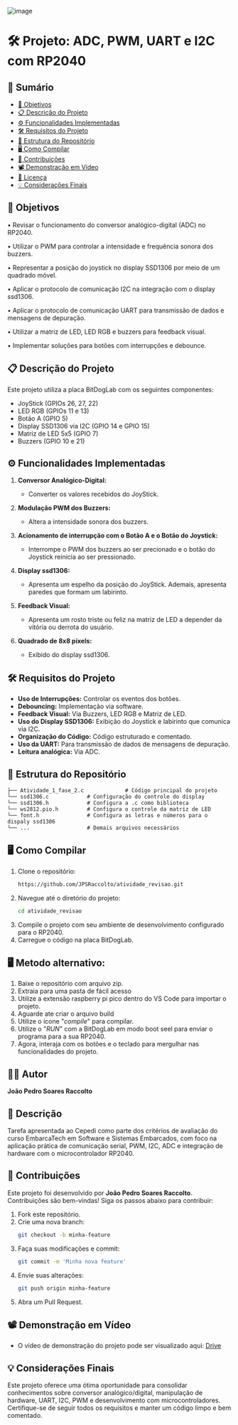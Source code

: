 ![image](https://github.com/user-attachments/assets/f2a5c9b8-6208-4723-8f46-1d74be421827)


# 🛠️ Projeto: ADC, PWM, UART e I2C com RP2040

## 📑 Sumário
- [🎯 Objetivos](#-objetivos)
- [📋 Descrição do Projeto](#-descrição-do-projeto)
- [⚙️ Funcionalidades Implementadas](#%EF%B8%8F-funcionalidades-implementadas)
- [🛠️ Requisitos do Projeto](#%EF%B8%8F-requisitos-do-projeto)
- [📂 Estrutura do Repositório](#-estrutura-do-reposit%C3%A1rio)
- [🖥️ Como Compilar](#%EF%B8%8F-como-compilar)
- [🤝 Contribuições](#-contribui%C3%A7%C3%B5es)
- [📽️ Demonstração em Vídeo](#%EF%B8%8F-demonstra%C3%A7%C3%A3o-em-v%C3%ADdeo)
- [📜 Licença](#-licen%C3%A7a)
- [💡 Considerações Finais](#-considera%C3%A7%C3%B5es-finais)

## 🎯 Objetivos
• Revisar o funcionamento do conversor analógico-digital (ADC) no RP2040.

• Utilizar o PWM para controlar a intensidade e frequência sonora dos buzzers.

• Representar a posição do joystick no display SSD1306 por meio de um quadrado móvel.

• Aplicar o protocolo de comunicação I2C na integração com o display ssd1306.

• Aplicar o protocolo de comunicação UART para transmissão de dados e mensagens de depuração.

• Utilizar a matriz de LED, LED RGB e buzzers para feedback visual.

• Implementar soluções para botões com interrupções e debounce.

## 📋 Descrição do Projeto
Este projeto utiliza a placa BitDogLab com os seguintes componentes:
- JoyStick (GPIOs 26, 27, 22)
- LED RGB (GPIOs 11 e 13)
- Botão A (GPIO 5)
- Display SSD1306 via I2C (GPIO 14 e GPIO 15)
- Matriz de LED 5x5 (GPIO 7)
- Buzzers (GPIO 10 e 21)
  
## ⚙️ Funcionalidades Implementadas
1. **Conversor Analógico-Digital:**
   - Converter os valores recebidos do JoyStick.
     
2. **Modulação PWM dos Buzzers:**
   - Altera a intensidade sonora dos buzzers.
     
3. **Acionamento de interrupção com o Botão A e o Botão do Joystick:**
   - Interrompe o PWM dos buzzers ao ser precionado e o botão do Joystick reinicia ao ser pressionado.

4. **Display ssd1306:**
   - Apresenta um espelho da posição do JoyStick. Ademais, apresenta paredes que formam um labirinto.

5. **Feedback Visual:**     
   - Apresenta um rosto triste ou feliz na matriz de LED a depender da vitória ou derrota do usuário.

6. **Quadrado de 8x8 pixels:**
   - Exibido do display ssd1306.
     
## 🛠️ Requisitos do Projeto
- **Uso de Interrupções:** Controlar os eventos dos botões.
- **Debouncing:** Implementação via software.
- **Feedback Visual:** Via Buzzers, LED RGB e Matriz de LED.
- **Uso do Display SSD1306:** Exibição do Joystick e labirinto que comunica via I2C.
- **Organização do Código:** Código estruturado e comentado.
- **Uso da UART:** Para transmissão de dados de mensagens de depuração.
- **Leitura analógica:** Via ADC.

## 📂 Estrutura do Repositório
```
├── Atividade_1_fase_2.c             # Código principal do projeto
└── ssd1306.c            # Configuração do controle do display
└── ssd1306.h            # Configura a .c como biblioteca
└── ws2812.pio.h         # Configura o controle da matriz de LED
└── font.h               # Configura as letras e números para o dispaly ssd1306
└── ...                  # Demais arquivos necessários
```

## 🖥️ Como Compilar
1. Clone o repositório:
   ```bash
   https://github.com/JPSRaccolto/atividade_revisao.git
   ```
2. Navegue até o diretório do projeto:
   ```bash
   cd atividade_revisao
   ```
3. Compile o projeto com seu ambiente de desenvolvimento configurado para o RP2040.
4. Carregue o código na placa BitDogLab.

## 🖥️ Metodo alternativo:
1. Baixe o repositório com arquivo zip.
2. Extraia para uma pasta de fácil acesso
3. Utilize a extensão raspberry pi pico dentro do VS Code para importar o projeto.
4. Aguarde ate criar o arquivo build
5. Utilize o ícone "_compile_" para compilar.
6. Utilize o "_RUN_" com a BitDogLab em modo boot seel para enviar o programa para a sua RP2040.
7. Agora, interaja com os botões e o teclado para mergulhar nas funcionalidades do projeto.

## 🧑‍💻 Autor
**João Pedro Soares Raccolto**

## 📝 Descrição
Tarefa apresentada ao Cepedi como parte dos critérios de avaliação do curso EmbarcaTech em Software e Sistemas Embarcados, com foco na aplicação prática de comunicação serial, PWM, I2C, ADC e integração de hardware com o microcontrolador RP2040.

## 🤝 Contribuições
Este projeto foi desenvolvido por **João Pedro Soares Raccolto**.
Contribuições são bem-vindas! Siga os passos abaixo para contribuir:

1. Fork este repositório.
2. Crie uma nova branch:
   ```bash
   git checkout -b minha-feature
   ```
3. Faça suas modificações e commit:
   ```bash
   git commit -m 'Minha nova feature'
   ```
4. Envie suas alterações:
   ```bash
   git push origin minha-feature
   ```
5. Abra um Pull Request.

## 📽️ Demonstração em Vídeo
- O vídeo de demonstração do projeto pode ser visualizado aqui: [Drive](https://drive.google.com/file/d/1PxKWCw_stxOIgTNSCgIACTfDbgvxRU92/view?usp=sharing)

## 💡 Considerações Finais
Este projeto oferece uma ótima oportunidade para consolidar conhecimentos sobre conversor analógico/digital, manipulação de hardware, UART,
I2C, PWM e desenvolvimento com microcontroladores. Certifique-se de seguir todos os requisitos e manter um código limpo e bem comentado.
